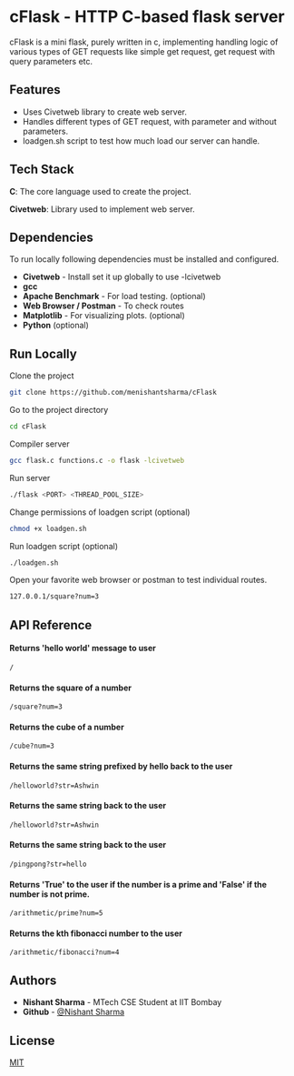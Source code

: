 
# cFlask - HTTP C-based flask server

cFlask is a mini flask, purely written in c, implementing handling logic of various types of GET requests like simple get request, get request with query parameters etc.
## Features

- Uses Civetweb library to create web server.
- Handles different types of GET request, with parameter and without parameters.
- loadgen.sh script to test how much load our server can handle.
## Tech Stack

**C**: The core language used to create the project.

**Civetweb**: Library used to implement web server.


## Dependencies

To run locally following dependencies must be installed and configured.

- **Civetweb** - Install set it up globally to use -lcivetweb
- **gcc**
- **Apache Benchmark** - For load testing. (optional)
- **Web Browser / Postman** - To check routes
- **Matplotlib** - For visualizing plots. (optional)
- **Python** (optional)
## Run Locally

Clone the project

```bash
git clone https://github.com/menishantsharma/cFlask
```

Go to the project directory

```bash
cd cFlask
```

Compiler server

```bash
gcc flask.c functions.c -o flask -lcivetweb
```

Run server

```bash
./flask <PORT> <THREAD_POOL_SIZE>
```

Change permissions of loadgen script (optional)
```bash
chmod +x loadgen.sh
```

Run loadgen script (optional)
```bash
./loadgen.sh
```

Open your favorite web browser or postman to test individual routes.

```bash
127.0.0.1/square?num=3
```
## API Reference

#### Returns 'hello world' message to user

```http
/
```

#### Returns the square of a number

```http
/square?num=3
```

#### Returns the cube of a number

```http
/cube?num=3
```

#### Returns the same string prefixed by hello back to the user

```http
/helloworld?str=Ashwin
```

#### Returns the same string back to the user

```http
/helloworld?str=Ashwin
```

#### Returns the same string back to the user

```http
/pingpong?str=hello
```

#### Returns 'True' to the user if the number is a prime and 'False' if the number is not prime.

```http
/arithmetic/prime?num=5
```

#### Returns the kth fibonacci number to the user

```http
/arithmetic/fibonacci?num=4
```

## Authors

- **Nishant Sharma** - MTech CSE Student at IIT Bombay
- **Github** - [@Nishant Sharma](https://github.com/menishantsharma)


## License

[MIT](https://choosealicense.com/licenses/mit/)

